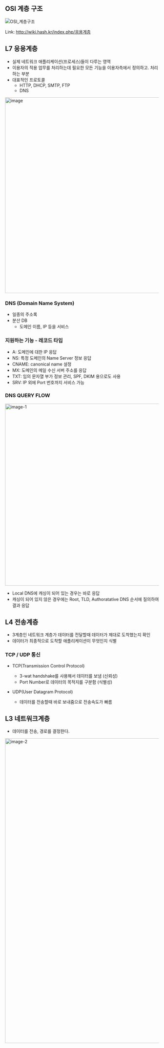 ## OSI 계층 구조
![OSI_계층구조](https://user-images.githubusercontent.com/94053008/223013555-203274fc-ffb7-47d1-b8fa-7f401e2527f9.png)


Link: http://wiki.hash.kr/index.php/응용계층

## L7 응용계층
+ 실제 네트워크 애플리케이션(프로세스)들이 다루는 영역
+ 이용자의 적용 업무를 처리하는데 필요한 모든 기능을 이용자측에서 정의하고. 처리하는 부분
+ 대표적인 프로토콜
   - HTTP, DHCP, SMTP, FTP
   - DNS

<img width="641" alt="image" src="https://user-images.githubusercontent.com/94053008/223012076-9686c33a-cec9-4e9a-bfc0-3755a1342e19.png">

### DNS (Domain Name System)
 + 일종의 주소록
 + 분산 DB
   - 도메인 이름, IP 등을 서비스


### 지원하는 기능 - 레코드 타입
 + A: 도메인에 대한 IP 응답
 + NS: 특정 도메인의 Name Server 정보 응답
 + CNAME: canonical name 설정
 + MX: 도메인의 메일 수신 서버 주소를 응답
 + TXT: 임의 문자열 부가 정보 관리, SPF, DKIM 용으로도 사용
 + SRV: IP 외에 Port 번호까지 서비스 가능


### DNS QUERY FLOW
<img width="596" alt="image-1" src="https://user-images.githubusercontent.com/94053008/223012978-cbf27374-6c6c-4d95-aa5c-bfe59d9c778d.png">

 + Local DNS에 캐싱이 되어 있는 경우는 바로 응답
 + 캐싱이 되어 있지 않은 경우에는 Root, TLD, Authoratative DNS 순서에 질의하여 결과 응답


## L4 전송계층
 + 3계층인 네트워크 계층가 데이터를 전달할때 데이터가 제대로 도착했는지 확인
 + 데이터가 최종적으로 도착할 애플리케이션이 무엇인지 식별


### TCP / UDP 통신
 + TCP(Transmission Control Protocol)
   - 3-wat handshake를 사용해서 데이터를 보냄 (신뢰성)
   - Port Number로 데이터의 목적지를 구분함 (식별성)

 + UDP(User Datagram Protocol)
   - 데이터를 전송할때 바로 보내줌으로 전송속도가 빠름


## L3 네트워크계층
 + 데이터를 전송, 경로를 결정한다.

<img width="998" alt="image-2" src="https://user-images.githubusercontent.com/94053008/223033974-64892a92-4751-4348-9f81-ba05bc214bad.png">


   
 
 


